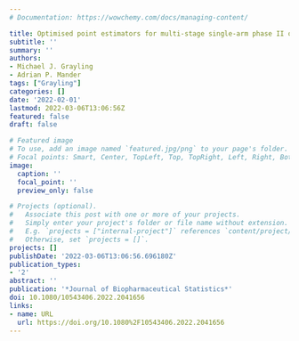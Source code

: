 ```yaml
---
# Documentation: https://wowchemy.com/docs/managing-content/

title: Optimised point estimators for multi-stage single-arm phase II oncology trials
subtitle: ''
summary: ''
authors:
- Michael J. Grayling
- Adrian P. Mander
tags: ["Grayling"]
categories: []
date: '2022-02-01'
lastmod: 2022-03-06T13:06:56Z
featured: false
draft: false

# Featured image
# To use, add an image named `featured.jpg/png` to your page's folder.
# Focal points: Smart, Center, TopLeft, Top, TopRight, Left, Right, BottomLeft, Bottom, BottomRight.
image:
  caption: ''
  focal_point: ''
  preview_only: false

# Projects (optional).
#   Associate this post with one or more of your projects.
#   Simply enter your project's folder or file name without extension.
#   E.g. `projects = ["internal-project"]` references `content/project/deep-learning/index.md`.
#   Otherwise, set `projects = []`.
projects: []
publishDate: '2022-03-06T13:06:56.696180Z'
publication_types:
- '2'
abstract: ''
publication: '*Journal of Biopharmaceutical Statistics*'
doi: 10.1080/10543406.2022.2041656
links:
- name: URL
  url: https://doi.org/10.1080%2F10543406.2022.2041656
---
```

